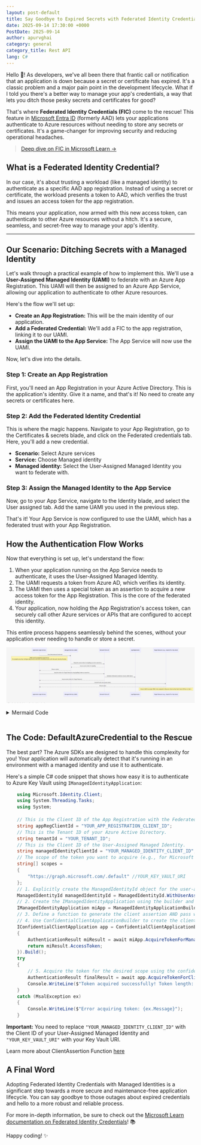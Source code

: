 ```yaml
---
layout: post-default
title: Say Goodbye to Expired Secrets with Federated Identity Credentials
date: 2025-09-14 17:30:00 +0000
PostDate: 2025-09-14
author: apurvghai
category: general
category_title: Rest API
lang: C#
---
```


Hello 👋! As developers, we've all been there that frantic call or notification that an application is down because a secret or certificate has expired. It's a classic problem and a major pain point in the development lifecycle. What if I told you there's a better way to manage your app's credentials, a way that lets you ditch those pesky secrets and certificates for good?

That's where **Federated Identity Credentials (FIC)** come to the rescue! This feature in [Microsoft Entra ID](https://docs.azure.cn/en-us/entra/fundamentals/what-is-entra) (formerly AAD) lets your applications authenticate to Azure resources without needing to store any secrets or certificates. It's a game-changer for improving security and reducing operational headaches.

> [Deep dive on FIC in Microsoft Learn →](https://learn.microsoft.com/en-us/graph/api/resources/federatedidentitycredentials-overview?view=graph-rest-1.0)




## What is a Federated Identity Credential?

In our case, it's about trusting a workload (like a managed identity) to authenticate as a specific AAD app registration. Instead of using a secret or certificate, the workload presents a token to AAD, which verifies the trust and issues an access token for the app registration.

This means your application, now armed with this new access token, can authenticate to other Azure resources without a hitch. It's a secure, seamless, and secret-free way to manage your app's identity.

---

## Our Scenario: Ditching Secrets with a Managed Identity

Let's walk through a practical example of how to implement this. We'll use a **User-Assigned Managed Identity (UAMI)** to federate with an Azure App Registration. This UAMI will then be assigned to an Azure App Service, allowing our application to authenticate to other Azure resources.

Here's the flow we'll set up:

*   **Create an App Registration:** This will be the main identity of our application.
*   **Add a Federated Credential:** We'll add a FIC to the app registration, linking it to our UAMI.
*   **Assign the UAMI to the App Service:** The App Service will now use the UAMI.

Now, let's dive into the details.

### Step 1: Create an App Registration

First, you'll need an App Registration in your Azure Active Directory. This is the application's identity. Give it a name, and that's it! No need to create any secrets or certificates here.

### Step 2: Add the Federated Identity Credential

This is where the magic happens. Navigate to your App Registration, go to the Certificates & secrets blade, and click on the Federated credentials tab. Here, you'll add a new credential.

*   **Scenario:** Select Azure services
*   **Service:** Choose Managed identity
*   **Managed identity:** Select the User-Assigned Managed Identity you want to federate with.

### Step 3: Assign the Managed Identity to the App Service

Now, go to your App Service, navigate to the Identity blade, and select the User assigned tab. Add the same UAMI you used in the previous step.

That's it! Your App Service is now configured to use the UAMI, which has a federated trust with your App Registration.

## How the Authentication Flow Works

Now that everything is set up, let's understand the flow:

1.  When your application running on the App Service needs to authenticate, it uses the User-Assigned Managed Identity.
2.  The UAMI requests a token from Azure AD, which verifies its identity.
3.  The UAMI then uses a special token as an assertion to acquire a new access token for the App Registration. This is the core of the federated identity.
4.  Your application, now holding the App Registration's access token, can securely call other Azure services or APIs that are configured to accept this identity.

This entire process happens seamlessly behind the scenes, without your application ever needing to handle or store a secret.

 
 ![image-fic-flow](/img/posts/fic/fic-flow.png)


<details> <summary>Mermaid Code</summary>

```mermaid
    sequenceDiagram
    participant AppService as Application (App Service)
    participant UAMI as Managed Identity (UAMI)
    participant AAD as Microsoft Entra ID
    participant AppReg as App Registration
    participant Resource as Target Resource (e.g., Graph API or Key Vault)

    AppService->>UAMI: Uses DefaultAzureCredential

    Note over AppService: UAMI must be assigned to App Service <br> For property security, Configure App Service with Entra ID Authentication with Microsoft Identity Provider.

    UAMI->>AAD: Requests access token for AppReg (as client assertion)
    AAD-->>UAMI: Issues access token for AppReg
    UAMI-->>AppService: Returns token
    AppService->>AAD: Acquires token for Target Resource using AppReg's token as assertion
    AAD->>AppReg: Validates federated credential (trusts UAMI token)
    AAD-->>AppService: Issues access token for Target Resource
    AppService->>Resource: Calls API with new access token
    Resource-->>AppService: Returns data

    Note over Resource: Ensure UAMI has proper RBAC roles assigned to Resource (Such as Key Vault Secret Officer or User›)

```
</details>
<br>


## The Code: DefaultAzureCredential to the Rescue

The best part? The Azure SDKs are designed to handle this complexity for you! Your application will automatically detect that it's running in an environment with a managed identity and use it to authenticate.

Here's a simple C# code snippet that shows how easy it is to authenticate to Azure Key Vault using `IManagedIdentityApplication`:


```cs
    using Microsoft.Identity.Client;
    using System.Threading.Tasks;
    using System;

    // This is the Client ID of the App Registration with the Federated Credential.
    string appRegClientId = "YOUR_APP_REGISTRATION_CLIENT_ID";
    // This is the Tenant ID of your Azure Active Directory.
    string tenantId = "YOUR_TENANT_ID";
    // This is the Client ID of the User-Assigned Managed Identity.
    string managedIdentityClientId = "YOUR_MANAGED_IDENTITY_CLIENT_ID";
    // The scope of the token you want to acquire (e.g., for Microsoft Graph).
    string[] scopes =
    {
        "https://graph.microsoft.com/.default" //YOUR_KEY_VAULT_URI
    };
    // 1. Explicitly create the ManagedIdentityId object for the user-assigned identity.
    ManagedIdentityId managedIdentityId = ManagedIdentityId.WithUserAssignedClientId(managedIdentityClientId);
    // 2. Create the IManagedIdentityApplication using the builder and the managedIdentityId object.
    IManagedIdentityApplication miApp = ManagedIdentityApplicationBuilder.Create(managedIdentityId).Build();
    // 3. Define a function to generate the client assertion AND pass within WithClientAssertionMethod as Async Func
    // 4. Use ConfidentialClientApplicationBuilder to create the client with the assertion.
    IConfidentialClientApplication app = ConfidentialClientApplicationBuilder.Create(appRegClientId).WithTenantId(tenantId).WithClientAssertion(async (AssertionRequestOptions options) =>
    {
        AuthenticationResult miResult = await miApp.AcquireTokenForManagedIdentity("api://AzureADTokenExchange").ExecuteAsync();
        return miResult.AccessToken;
    }).Build();
    try
    {
        // 5. Acquire the token for the desired scope using the confidential client.
        AuthenticationResult finalResult = await app.AcquireTokenForClient(scopes).ExecuteAsync();
        Console.WriteLine($"Token acquired successfully! Token length: {finalResult.AccessToken.Length}");
    }
    catch (MsalException ex)
    {
        Console.WriteLine($"Error acquiring token: {ex.Message}");
    }
```

**Important:** You need to replace `"YOUR_MANAGED_IDENTITY_CLIENT_ID"` with the Client ID of your User-Assigned Managed Identity and `"YOUR_KEY_VAULT_URI"` with your Key Vault URI.

Learn more about ClientAssertion Function [here](https://learn.microsoft.com/en-us/entra/msal/dotnet/acquiring-tokens/web-apps-apis/confidential-client-assertions)

## A Final Word

Adopting Federated Identity Credentials with Managed Identities is a significant step towards a more secure and maintenance-free application lifecycle. You can say goodbye to those outages about expired credentials and hello to a more robust and reliable process.

For more in-depth information, be sure to check out the [Microsoft Learn documentation on Federated Identity Credentials](https://learn.microsoft.com/en-us/azure/active-directory/develop/workload-identity-federation)! 📚

Happy coding! ✨